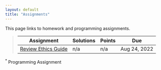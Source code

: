 ```yaml
---
layout: default
title: "Assignments"
---
```


This page links to homework and programming assignments.

> Assignment | Solutions | Points | Due
> ---------- | ---- | ------ | ---
> [Review Ethics Guide](assignment01.html) | n/a | n/a | Aug 24, 2022

<!--
> Chapter 1 [Homework](homework1.html) | [Review](homework1_review.md) | 100 | Sept 16, 2021
> Chapter 2 [Homework](homework2.html) | [Review](homework2_review.md) | 80 | Sept 28, 2021
-->

<sup>*</sup> Programming Assignment

